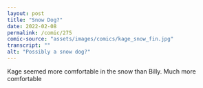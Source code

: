```yaml
---
layout: post
title: "Snow Dog?"
date: 2022-02-08
permalink: /comic/275
comic-source: "assets/images/comics/kage_snow_fin.jpg"
transcript: ""
alt: "Possibly a snow dog?"
---
```

Kage seemed more comfortable in the snow than Billy. Much more comfortable
